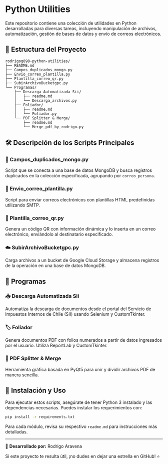 # Python Utilities

Este repositorio contiene una colección de utilidades en Python desarrolladas para diversas tareas, incluyendo manipulación de archivos, automatización, gestión de bases de datos y envío de correos electrónicos.

## 📂 Estructura del Proyecto

```
rodrigog898-python-utilities/
├── README.md
├── Campos_duplicados_mongo.py
├── Envio_correo_plantilla.py
├── Plantilla_correo_qr.py
├── SubirArchivoBucketgpc.py
└── Programas/
    ├── Descarga Automatizada Sii/
    │   ├── readme.md
    │   └── Descarga_archivos.py
    ├── Foliador/
    │   ├── readme.md
    │   └── Foliador.py
    └── PDF Splitter & Merge/
        ├── readme.md
        └── Merge_pdf_by_rodrigo.py
```

## 🛠 Descripción de los Scripts Principales

### 🔎 Campos_duplicados_mongo.py
Script que se conecta a una base de datos MongoDB y busca registros duplicados en la colección especificada, agrupando por `correo_persona`.

### 📧 Envio_correo_plantilla.py
Script para enviar correos electrónicos con plantillas HTML predefinidas utilizando SMTP.

### 📩 Plantilla_correo_qr.py
Genera un código QR con información dinámica y lo inserta en un correo electrónico, enviándolo al destinatario especificado.

### ☁️ SubirArchivoBucketgpc.py
Carga archivos a un bucket de Google Cloud Storage y almacena registros de la operación en una base de datos MongoDB.

## 📁 Programas

### 📥 Descarga Automatizada Sii
Automatiza la descarga de documentos desde el portal del Servicio de Impuestos Internos de Chile (SII) usando Selenium y CustomTkinter.

### 🏷️ Foliador
Genera documentos PDF con folios numerados a partir de datos ingresados por el usuario. Utiliza ReportLab y CustomTkinter.

### 📑 PDF Splitter & Merge
Herramienta gráfica basada en PyQt5 para unir y dividir archivos PDF de manera sencilla.

## 🚀 Instalación y Uso
Para ejecutar estos scripts, asegúrate de tener Python 3 instalado y las dependencias necesarias. Puedes instalar los requerimientos con:

```bash
pip install -r requirements.txt
```

Para cada módulo, revisa su respectivo `readme.md` para instrucciones más detalladas.

---
📌 **Desarrollado por:** Rodrigo Aravena

Si este proyecto te resulta útil, ¡no dudes en dejar una estrella en GitHub! ⭐

